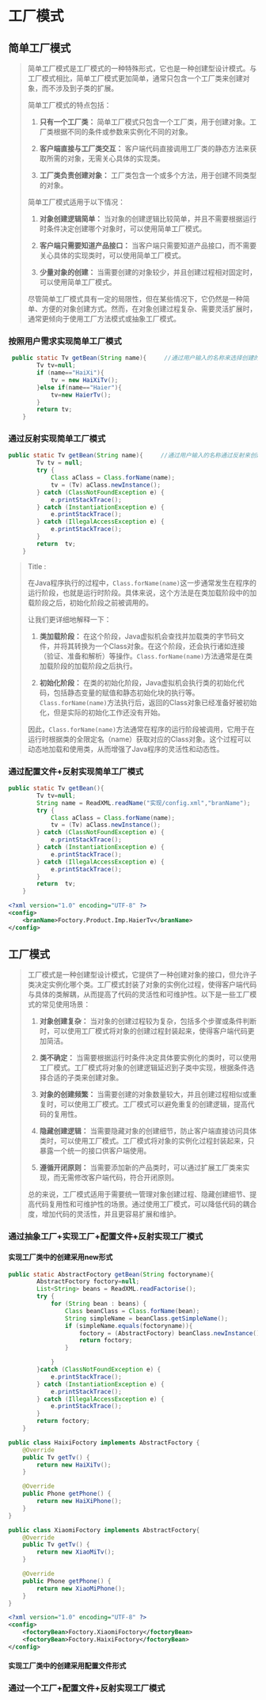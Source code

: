 # 工厂模式

## 简单工厂模式

> 简单工厂模式是工厂模式的一种特殊形式，它也是一种创建型设计模式。与工厂模式相比，简单工厂模式更加简单，通常只包含一个工厂类来创建对象，而不涉及到子类的扩展。
>
> 简单工厂模式的特点包括：
>
> 1. **只有一个工厂类：** 简单工厂模式只包含一个工厂类，用于创建对象。工厂类根据不同的条件或参数来实例化不同的对象。
>
> 2. **客户端直接与工厂类交互：** 客户端代码直接调用工厂类的静态方法来获取所需的对象，无需关心具体的实现类。
>
> 3. **工厂类负责创建对象：** 工厂类包含一个或多个方法，用于创建不同类型的对象。
>
> 简单工厂模式适用于以下情况：
>
> 1. **对象创建逻辑简单：** 当对象的创建逻辑比较简单，并且不需要根据运行时条件决定创建哪个对象时，可以使用简单工厂模式。
>
> 2. **客户端只需要知道产品接口：** 当客户端只需要知道产品接口，而不需要关心具体的实现类时，可以使用简单工厂模式。
>
> 3. **少量对象的创建：** 当需要创建的对象较少，并且创建过程相对固定时，可以使用简单工厂模式。
>
> 尽管简单工厂模式具有一定的局限性，但在某些情况下，它仍然是一种简单、方便的对象创建方式。然而，在对象创建过程复杂、需要灵活扩展时，通常更倾向于使用工厂方法模式或抽象工厂模式。



### 按照用户需求实现简单工厂模式

```java
 public static Tv getBean(String name){     //通过用户输入的名称来选择创建的对象类型
        Tv tv=null;
        if (name=="HaiXi"){   
            tv = new HaiXiTv();
        }else if(name=="Haier"){
            tv=new HaierTv();
        }
        return tv;
    }
```

### 通过反射实现简单工厂模式

```java
public static Tv getBean(String name){     //通过用户输入的名称通过反射来创建对象类型
        Tv tv = null;
        try {
            Class aClass = Class.forName(name);
            tv = (Tv) aClass.newInstance();
        } catch (ClassNotFoundException e) {
            e.printStackTrace();
        } catch (InstantiationException e) {
            e.printStackTrace();
        } catch (IllegalAccessException e) {
            e.printStackTrace();
        }
        return  tv;
    }
```

> Title :
>
> ​	 在Java程序执行的过程中，`Class.forName(name)`这一步通常发生在程序的运行阶段，也就是运行时阶段。具体来说，这个方法是在类加载阶段中的加载阶段之后，初始化阶段之前被调用的。
>
> 让我们更详细地解释一下：
>
> 1. **类加载阶段：** 在这个阶段，Java虚拟机会查找并加载类的字节码文件，并将其转换为一个Class对象。在这个阶段，还会执行诸如连接（验证、准备和解析）等操作。`Class.forName(name)`方法通常是在类加载阶段的加载阶段之后执行。
>
> 2. **初始化阶段：** 在类的初始化阶段，Java虚拟机会执行类的初始化代码，包括静态变量的赋值和静态初始化块的执行等。`Class.forName(name)`方法执行后，返回的Class对象已经准备好被初始化，但是实际的初始化工作还没有开始。
>
> 因此，`Class.forName(name)`方法通常在程序的运行阶段被调用，它用于在运行时根据类的全限定名（name）获取对应的Class对象。这个过程可以动态地加载和使用类，从而增强了Java程序的灵活性和动态性。

### 通过配置文件+反射实现简单工厂模式

```java
public static Tv getBean(){
        Tv tv=null;
        String name = ReadXML.readName("实现/config.xml","branName");
        try {
            Class aClass = Class.forName(name);
            tv = (Tv) aClass.newInstance();
        } catch (ClassNotFoundException e) {
            e.printStackTrace();
        } catch (InstantiationException e) {
            e.printStackTrace();
        } catch (IllegalAccessException e) {
            e.printStackTrace();
        }
        return  tv;
    }
```

```XML
<?xml version="1.0" encoding="UTF-8" ?>
<config>
    <branName>Foctory.Product.Imp.HaierTv</branName>
</config>
```



## 工厂模式

> 工厂模式是一种创建型设计模式，它提供了一种创建对象的接口，但允许子类决定实例化哪个类。工厂模式封装了对象的实例化过程，使得客户端代码与具体的类解耦，从而提高了代码的灵活性和可维护性。以下是一些工厂模式的常见使用场景：
>
> 1. **对象创建复杂：** 当对象的创建过程较为复杂，包括多个步骤或条件判断时，可以使用工厂模式将对象的创建过程封装起来，使得客户端代码更加简洁。
>
> 2. **类不确定：** 当需要根据运行时条件决定具体要实例化的类时，可以使用工厂模式。工厂模式将对象的创建逻辑延迟到子类中实现，根据条件选择合适的子类来创建对象。
>
> 3. **对象的创建频繁：** 当需要创建的对象数量较大，并且创建过程相似或重复时，可以使用工厂模式。工厂模式可以避免重复的创建逻辑，提高代码的复用性。
>
> 4. **隐藏创建逻辑：** 当需要隐藏对象的创建细节，防止客户端直接访问具体类时，可以使用工厂模式。工厂模式将对象的实例化过程封装起来，只暴露一个统一的接口供客户端使用。
>
> 5. **遵循开闭原则：** 当需要添加新的产品类时，可以通过扩展工厂类来实现，而无需修改客户端代码，符合开闭原则。
>
> 总的来说，工厂模式适用于需要统一管理对象创建过程、隐藏创建细节、提高代码复用性和可维护性的场景。通过使用工厂模式，可以降低代码的耦合度，增加代码的灵活性，并且更容易扩展和维护。



### 通过抽象工厂+实现工厂+配置文件+反射实现工厂模式

#### 实现工厂类中的创建采用new形式

```java
public static AbstractFoctory getBean(String foctoryname){
        AbstractFoctory foctory=null;
        List<String> beans = ReadXML.readFactorise();
        try {
            for (String bean : beans) {
                Class beanClass = Class.forName(bean);
                String simpleName = beanClass.getSimpleName();
                if (simpleName.equals(foctoryname)){
                    foctory = (AbstractFoctory) beanClass.newInstance();
                    return foctory;
                }

            }
        }catch (ClassNotFoundException e) {
            e.printStackTrace();
        } catch (InstantiationException e) {
            e.printStackTrace();
        } catch (IllegalAccessException e) {
            e.printStackTrace();
        }
        return foctory;
    }

public class HaixiFoctory implements AbstractFoctory {
    @Override
    public Tv getTv() {
        return new HaiXiTv();
    }

    @Override
    public Phone getPhone() {
        return new HaiXiPhone();
    }
}

public class XiaomiFoctory implements AbstractFoctory{
    @Override
    public Tv getTv() {
        return new XiaoMiTv();
    }

    @Override
    public Phone getPhone() {
        return new XiaoMiPhone();
    }
}

```

```XML
<?xml version="1.0" encoding="UTF-8" ?>
<config>
    <foctoryBean>Foctory.XiaomiFoctory</foctoryBean>
    <foctoryBean>Foctory.HaixiFoctory</foctoryBean>
</config>
```

#### 实现工厂类中的创建采用配置文件形式



### 通过一个工厂+配置文件+反射实现工厂模式

